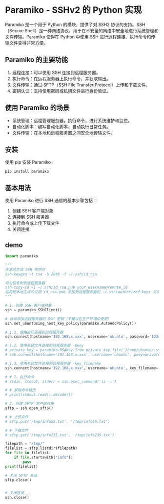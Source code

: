 # Paramiko - SSHv2 的 Python 实现

Paramiko 是一个用于 Python 的模块，提供了对 SSH2 协议的支持。SSH（Secure Shell）是一种网络协议，用于在不安全的网络中安全地进行系统管理和文件传输。Paramiko 使得在 Python 中使用 SSH 进行远程连接、执行命令和传输文件变得非常方便。

## Paramiko 的主要功能

1. 远程连接：可以使用 SSH 连接到远程服务器。
2. 执行命令：在远程服务器上执行命令，并获取输出。
3. 文件传输：通过 SFTP（SSH File Transfer Protocol）上传和下载文件。
4. 密钥认证：支持使用密码或私钥文件进行身份验证。

## 使用 Paramiko 的场景

- 系统管理：远程管理服务器，执行命令，进行系统维护和监控。
- 自动化脚本：编写自动化脚本，自动执行日常任务。
- 文件传输：在本地和远程服务器之间安全地传输文件。

## 安装

使用 pip 安装 Paramiko：

```
pip install paramiko
```

## 基本用法

使用 Paramiko 进行 SSH 通信的基本步骤包括：

1. 创建 SSH 客户端对象
2. 连接到 SSH 服务器
3. 执行命令或上传下载文件
4. 关闭连接

## demo
```python
import paramiko

"""
在本地生成 SSH 密钥对
ssh-keygen -t rsa -b 2048 -f ~/.ssh/id_rsa

将公钥复制到远程服务器
ssh-copy-id -i ~/.ssh/id_rsa.pub your_username@remote_id
这将把本地生成的公钥 id_rsa.pub 添加到远程服务器的 ~/.ssh/authorized_keys 文件中。
"""

# 1、创建 SSH 客户端对象
ssh = paramiko.SSHClient()

# 自动添加远程服务器的 SSH 密钥（不建议在生产环境中使用）
ssh.set_ubuntusing_host_key_policy(paramiko.AutoAddPolicy())

# 1.1、使用密码连接到远程服务器
ssh.connect(hostname='192.168.x.xxx', username='ubuntu', password='123456')

# 1.2、使用私钥文件连接到远程服务器 -pkey
# private_key = paramiko.RSAKey.from_private_key_file('/home/ubuntu/.ssh/id_rsa')
# ssh.connect(hostname='192.168.x.xxx', username='ubuntu', pkey=private_key)

# 1.3、使用私钥文件连接到远程服务器 -key_filename
ssh.connect(hostname='192.168.x.xxx', username='ubuntu', key_filename='/home/ubuntu/.ssh/id_rsa')

# # 2、执行命令
# stdin, stdout, stderr = ssh.exec_command('ls -l')

# # 获取命令输出
# print(stdout.read().decode())

# 3、创建 SFTP 客户端对象
sftp = ssh.open_sftp()

# # 上传文件
# sftp.put('/tmp/info55.txt', '/tmp/info55.txt')

# # 下载文件
# sftp.get('/tmp/info235.txt', '/tmp/info235.txt')

filepath = "/tmp/"
filelist = sftp.listdir(filepath)
for file in filelist:
    if file.startswith("info"):
        pass
print(filelist)

# 关闭 SFTP 会话
sftp.close()


# 关闭连接
ssh.close()



```